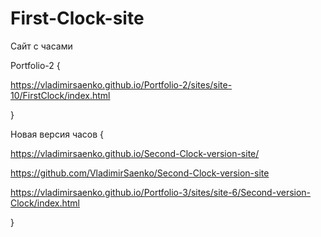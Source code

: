 # First-Clock-site
 
Сайт с часами

Portfolio-2 {

https://vladimirsaenko.github.io/Portfolio-2/sites/site-10/FirstClock/index.html

}

Новая версия часов {

https://vladimirsaenko.github.io/Second-Clock-version-site/

https://github.com/VladimirSaenko/Second-Clock-version-site

https://vladimirsaenko.github.io/Portfolio-3/sites/site-6/Second-version-Clock/index.html

}
